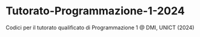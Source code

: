 # Tutorato-Programmazione-1-2024
Codici per il tutorato qualificato di Programmazione 1 @ DMI, UNICT (2024)

